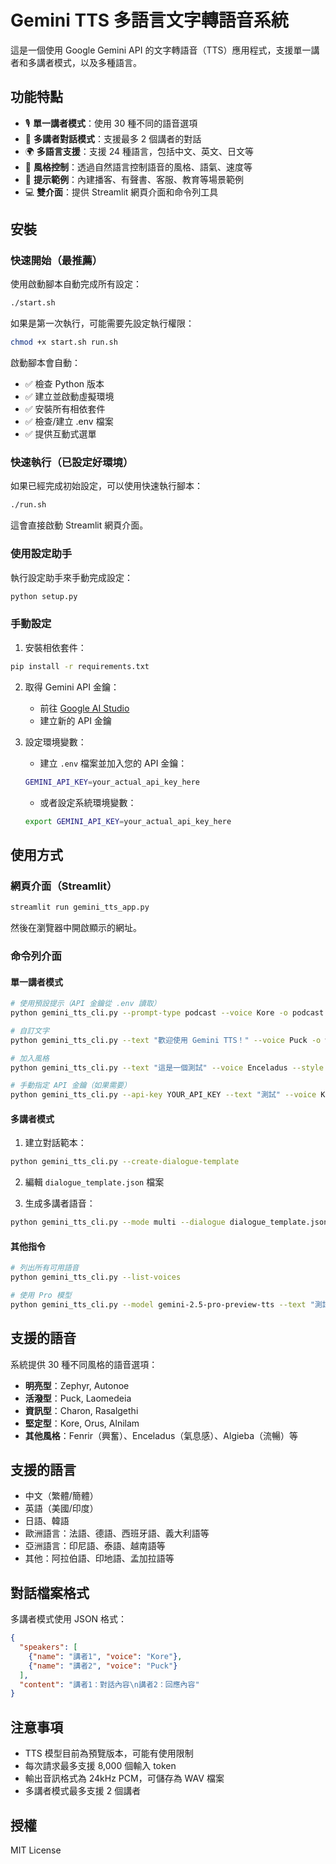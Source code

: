 # Gemini TTS 多語言文字轉語音系統

這是一個使用 Google Gemini API 的文字轉語音（TTS）應用程式，支援單一講者和多講者模式，以及多種語言。

## 功能特點

- 🎙️ **單一講者模式**：使用 30 種不同的語音選項
- 👥 **多講者對話模式**：支援最多 2 個講者的對話
- 🌍 **多語言支援**：支援 24 種語言，包括中文、英文、日文等
- 🎨 **風格控制**：透過自然語言控制語音的風格、語氣、速度等
- 📝 **提示範例**：內建播客、有聲書、客服、教育等場景範例
- 💻 **雙介面**：提供 Streamlit 網頁介面和命令列工具

## 安裝

### 快速開始（最推薦）

使用啟動腳本自動完成所有設定：

```bash
./start.sh
```

如果是第一次執行，可能需要先設定執行權限：
```bash
chmod +x start.sh run.sh
```

啟動腳本會自動：
- ✅ 檢查 Python 版本
- ✅ 建立並啟動虛擬環境
- ✅ 安裝所有相依套件
- ✅ 檢查/建立 .env 檔案
- ✅ 提供互動式選單

### 快速執行（已設定好環境）

如果已經完成初始設定，可以使用快速執行腳本：

```bash
./run.sh
```

這會直接啟動 Streamlit 網頁介面。

### 使用設定助手

執行設定助手來手動完成設定：

```bash
python setup.py
```

### 手動設定

1. 安裝相依套件：
```bash
pip install -r requirements.txt
```

2. 取得 Gemini API 金鑰：
   - 前往 [Google AI Studio](https://makersuite.google.com/app/apikey)
   - 建立新的 API 金鑰

3. 設定環境變數：
   - 建立 `.env` 檔案並加入您的 API 金鑰：
   ```bash
   GEMINI_API_KEY=your_actual_api_key_here
   ```
   - 或者設定系統環境變數：
   ```bash
   export GEMINI_API_KEY=your_actual_api_key_here
   ```

## 使用方式

### 網頁介面（Streamlit）

```bash
streamlit run gemini_tts_app.py
```

然後在瀏覽器中開啟顯示的網址。

### 命令列介面

#### 單一講者模式

```bash
# 使用預設提示（API 金鑰從 .env 讀取）
python gemini_tts_cli.py --prompt-type podcast --voice Kore -o podcast.wav

# 自訂文字
python gemini_tts_cli.py --text "歡迎使用 Gemini TTS！" --voice Puck -o welcome.wav

# 加入風格
python gemini_tts_cli.py --text "這是一個測試" --voice Enceladus --style "神秘的" -o mystery.wav

# 手動指定 API 金鑰（如果需要）
python gemini_tts_cli.py --api-key YOUR_API_KEY --text "測試" --voice Kore -o test.wav
```

#### 多講者模式

1. 建立對話範本：
```bash
python gemini_tts_cli.py --create-dialogue-template
```

2. 編輯 `dialogue_template.json` 檔案

3. 生成多講者語音：
```bash
python gemini_tts_cli.py --mode multi --dialogue dialogue_template.json -o dialogue.wav
```

#### 其他指令

```bash
# 列出所有可用語音
python gemini_tts_cli.py --list-voices

# 使用 Pro 模型
python gemini_tts_cli.py --model gemini-2.5-pro-preview-tts --text "測試" -o test.wav
```

## 支援的語音

系統提供 30 種不同風格的語音選項：

- **明亮型**：Zephyr, Autonoe
- **活潑型**：Puck, Laomedeia
- **資訊型**：Charon, Rasalgethi
- **堅定型**：Kore, Orus, Alnilam
- **其他風格**：Fenrir（興奮）、Enceladus（氣息感）、Algieba（流暢）等

## 支援的語言

- 中文（繁體/簡體）
- 英語（美國/印度）
- 日語、韓語
- 歐洲語言：法語、德語、西班牙語、義大利語等
- 亞洲語言：印尼語、泰語、越南語等
- 其他：阿拉伯語、印地語、孟加拉語等

## 對話檔案格式

多講者模式使用 JSON 格式：

```json
{
  "speakers": [
    {"name": "講者1", "voice": "Kore"},
    {"name": "講者2", "voice": "Puck"}
  ],
  "content": "講者1：對話內容\n講者2：回應內容"
}
```

## 注意事項

- TTS 模型目前為預覽版本，可能有使用限制
- 每次請求最多支援 8,000 個輸入 token
- 輸出音訊格式為 24kHz PCM，可儲存為 WAV 檔案
- 多講者模式最多支援 2 個講者

## 授權

MIT License 